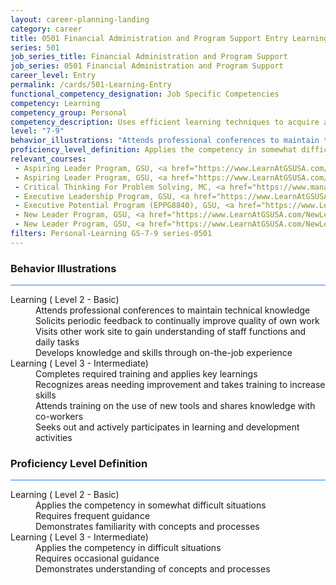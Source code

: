 ```yaml
---
layout: career-planning-landing
category: career
title: 0501 Financial Administration and Program Support Entry Learning
series: 501
job_series_title: Financial Administration and Program Support
job_series: 0501 Financial Administration and Program Support
career_level: Entry
permalink: /cards/501-Learning-Entry
functional_competency_designation: Job Specific Competencies
competency: Learning
competency_group: Personal
competency_description: Uses efficient learning techniques to acquire and apply new knowledge and skills; uses formal and informal training, feedback, or other opportunities for self-learning and development.
level: "7-9"
behavior_illustrations: "Attends professional conferences to maintain technical knowledge ? Solicits periodic feedback to continually improve quality of own work ? Visits other work site to gain understanding of staff functions and daily tasks ? Develops knowledge and skills through on-the-job experience ? Completes required training and applies key learnings ? Recognizes areas needing improvement and takes training to increase skills ? Attends training on the use of new tools and shares knowledge with co-workers ? Seeks out and actively participates in learning and development activities"
proficiency_level_definition: Applies the competency in somewhat difficult situations ? Requires frequent guidance ? Demonstrates familiarity with concepts and processes  ? Applies the competency in difficult situations ? Requires occasional guidance ? Demonstrates understanding of concepts and processes
relevant_courses: 
 - Aspiring Leader Program, GSU, <a href="https://www.LearnAtGSUSA.com/AspiringLeaderProgram">https://www.LearnAtGSUSA.com/AspiringLeaderProgram</a>
 - Aspiring Leader Program, GSU, <a href="https://www.LearnAtGSUSA.com/AspiringLeaderProgram">https://www.LearnAtGSUSA.com/AspiringLeaderProgram</a>
 - Critical Thinking For Problem Solving, MC, <a href="https://www.managementconcepts.com/course/id/4060?utm_source=CFOportal&utm_medium=listing&utm_campaign=CFOTTEP&utm_id=23FM">https://www.managementconcepts.com/course/id/4060?utm_source=CFOportal&utm_medium=listing&utm_campaign=CFOTTEP&utm_id=23FM</a>
 - Executive Leadership Program, GSU, <a href="https://www.LearnAtGSUSA.com/ExecutiveLeadershipProgram">https://www.LearnAtGSUSA.com/ExecutiveLeadershipProgram</a>
 - Executive Potential Program (EPPG8840), GSU, <a href="https://www.LearnAtGSUSA.com/EPPG8840">https://www.LearnAtGSUSA.com/EPPG8840</a>
 - New Leader Program, GSU, <a href="https://www.LearnAtGSUSA.com/NewLeaderProgram">https://www.LearnAtGSUSA.com/NewLeaderProgram</a>
 - New Leader Program, GSU, <a href="https://www.LearnAtGSUSA.com/NewLeaderProgram">https://www.LearnAtGSUSA.com/NewLeaderProgram</a>
filters: Personal-Learning GS-7-9 series-0501
---
```


<div class="desktop:grid-col-6 margin-y-3">
  <div class="border-top-2 bg-white padding-3 shadow-5 height-full members-hover border-1px button-border border-top-blue radius-lg card-text-color">
    <h3>Behavior Illustrations</h3>
    <hr style="background-color: #2680EB !important;"/>
    <dl class="text-base card-content-color"><dt>Learning ( Level 2 - Basic)</dt><dd>Attends professional conferences to maintain technical knowledge </dd><dd> Solicits periodic feedback to continually improve quality of own work </dd><dd> Visits other work site to gain understanding of staff functions and daily tasks </dd><dd> Develops knowledge and skills through on-the-job experience</dd><dt>Learning ( Level 3 - Intermediate)</dt><dd>Completes required training and applies key learnings </dd><dd> Recognizes areas needing improvement and takes training to increase skills </dd><dd> Attends training on the use of new tools and shares knowledge with co-workers </dd><dd> Seeks out and actively participates in learning and development activities</dd></dl>
  </div>
</div>
<div class="desktop:grid-col-6 margin-y-3">
  <div class="border-top-2 bg-white padding-3 shadow-5 height-full members-hover border-1px button-border border-top-blue radius-lg card-text-color">
    <h3>Proficiency Level Definition</h3>
     <hr style="background-color: #2680EB !important;"/>
    <dl class="text-base card-content-color"><dt>Learning ( Level 2 - Basic)</dt><dd>Applies the competency in somewhat difficult situations </dd><dd> Requires frequent guidance </dd><dd> Demonstrates familiarity with concepts and processes </dd><dt>Learning ( Level 3 - Intermediate)</dt><dd>Applies the competency in difficult situations </dd><dd> Requires occasional guidance </dd><dd> Demonstrates understanding of concepts and processes</dd></dl>
  </div>
</div>